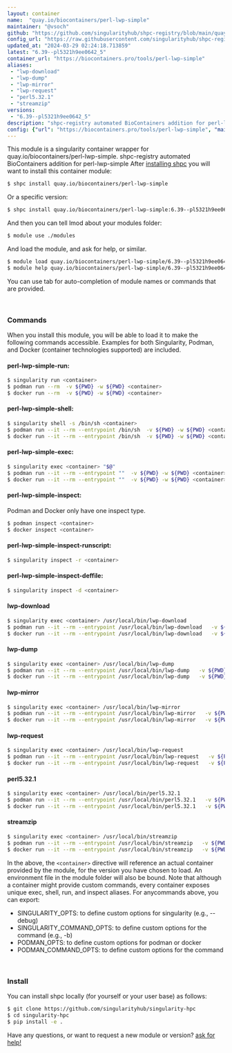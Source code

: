 ```yaml
---
layout: container
name:  "quay.io/biocontainers/perl-lwp-simple"
maintainer: "@vsoch"
github: "https://github.com/singularityhub/shpc-registry/blob/main/quay.io/biocontainers/perl-lwp-simple/container.yaml"
config_url: "https://raw.githubusercontent.com/singularityhub/shpc-registry/main/quay.io/biocontainers/perl-lwp-simple/container.yaml"
updated_at: "2024-03-29 02:24:18.713859"
latest: "6.39--pl5321h9ee0642_5"
container_url: "https://biocontainers.pro/tools/perl-lwp-simple"
aliases:
 - "lwp-download"
 - "lwp-dump"
 - "lwp-mirror"
 - "lwp-request"
 - "perl5.32.1"
 - "streamzip"
versions:
 - "6.39--pl5321h9ee0642_5"
description: "shpc-registry automated BioContainers addition for perl-lwp-simple"
config: {"url": "https://biocontainers.pro/tools/perl-lwp-simple", "maintainer": "@vsoch", "description": "shpc-registry automated BioContainers addition for perl-lwp-simple", "latest": {"6.39--pl5321h9ee0642_5": "sha256:d2d176d05ba7a4d52de887cb074ef69fc8ea8df87b47086581beef8c108f8c26"}, "tags": {"6.39--pl5321h9ee0642_5": "sha256:d2d176d05ba7a4d52de887cb074ef69fc8ea8df87b47086581beef8c108f8c26"}, "docker": "quay.io/biocontainers/perl-lwp-simple", "aliases": {"lwp-download": "/usr/local/bin/lwp-download", "lwp-dump": "/usr/local/bin/lwp-dump", "lwp-mirror": "/usr/local/bin/lwp-mirror", "lwp-request": "/usr/local/bin/lwp-request", "perl5.32.1": "/usr/local/bin/perl5.32.1", "streamzip": "/usr/local/bin/streamzip"}}
---
```


This module is a singularity container wrapper for quay.io/biocontainers/perl-lwp-simple.
shpc-registry automated BioContainers addition for perl-lwp-simple
After [installing shpc](#install) you will want to install this container module:


```bash
$ shpc install quay.io/biocontainers/perl-lwp-simple
```

Or a specific version:

```bash
$ shpc install quay.io/biocontainers/perl-lwp-simple:6.39--pl5321h9ee0642_5
```

And then you can tell lmod about your modules folder:

```bash
$ module use ./modules
```

And load the module, and ask for help, or similar.

```bash
$ module load quay.io/biocontainers/perl-lwp-simple/6.39--pl5321h9ee0642_5
$ module help quay.io/biocontainers/perl-lwp-simple/6.39--pl5321h9ee0642_5
```

You can use tab for auto-completion of module names or commands that are provided.

<br>

### Commands

When you install this module, you will be able to load it to make the following commands accessible.
Examples for both Singularity, Podman, and Docker (container technologies supported) are included.

#### perl-lwp-simple-run:

```bash
$ singularity run <container>
$ podman run --rm  -v ${PWD} -w ${PWD} <container>
$ docker run --rm  -v ${PWD} -w ${PWD} <container>
```

#### perl-lwp-simple-shell:

```bash
$ singularity shell -s /bin/sh <container>
$ podman run --it --rm --entrypoint /bin/sh  -v ${PWD} -w ${PWD} <container>
$ docker run --it --rm --entrypoint /bin/sh  -v ${PWD} -w ${PWD} <container>
```

#### perl-lwp-simple-exec:

```bash
$ singularity exec <container> "$@"
$ podman run --it --rm --entrypoint ""  -v ${PWD} -w ${PWD} <container> "$@"
$ docker run --it --rm --entrypoint ""  -v ${PWD} -w ${PWD} <container> "$@"
```

#### perl-lwp-simple-inspect:

Podman and Docker only have one inspect type.

```bash
$ podman inspect <container>
$ docker inspect <container>
```

#### perl-lwp-simple-inspect-runscript:

```bash
$ singularity inspect -r <container>
```

#### perl-lwp-simple-inspect-deffile:

```bash
$ singularity inspect -d <container>
```


#### lwp-download

```bash
$ singularity exec <container> /usr/local/bin/lwp-download
$ podman run --it --rm --entrypoint /usr/local/bin/lwp-download   -v ${PWD} -w ${PWD} <container> -c " $@"
$ docker run --it --rm --entrypoint /usr/local/bin/lwp-download   -v ${PWD} -w ${PWD} <container> -c " $@"
```


#### lwp-dump

```bash
$ singularity exec <container> /usr/local/bin/lwp-dump
$ podman run --it --rm --entrypoint /usr/local/bin/lwp-dump   -v ${PWD} -w ${PWD} <container> -c " $@"
$ docker run --it --rm --entrypoint /usr/local/bin/lwp-dump   -v ${PWD} -w ${PWD} <container> -c " $@"
```


#### lwp-mirror

```bash
$ singularity exec <container> /usr/local/bin/lwp-mirror
$ podman run --it --rm --entrypoint /usr/local/bin/lwp-mirror   -v ${PWD} -w ${PWD} <container> -c " $@"
$ docker run --it --rm --entrypoint /usr/local/bin/lwp-mirror   -v ${PWD} -w ${PWD} <container> -c " $@"
```


#### lwp-request

```bash
$ singularity exec <container> /usr/local/bin/lwp-request
$ podman run --it --rm --entrypoint /usr/local/bin/lwp-request   -v ${PWD} -w ${PWD} <container> -c " $@"
$ docker run --it --rm --entrypoint /usr/local/bin/lwp-request   -v ${PWD} -w ${PWD} <container> -c " $@"
```


#### perl5.32.1

```bash
$ singularity exec <container> /usr/local/bin/perl5.32.1
$ podman run --it --rm --entrypoint /usr/local/bin/perl5.32.1   -v ${PWD} -w ${PWD} <container> -c " $@"
$ docker run --it --rm --entrypoint /usr/local/bin/perl5.32.1   -v ${PWD} -w ${PWD} <container> -c " $@"
```


#### streamzip

```bash
$ singularity exec <container> /usr/local/bin/streamzip
$ podman run --it --rm --entrypoint /usr/local/bin/streamzip   -v ${PWD} -w ${PWD} <container> -c " $@"
$ docker run --it --rm --entrypoint /usr/local/bin/streamzip   -v ${PWD} -w ${PWD} <container> -c " $@"
```



In the above, the `<container>` directive will reference an actual container provided
by the module, for the version you have chosen to load. An environment file in the
module folder will also be bound. Note that although a container
might provide custom commands, every container exposes unique exec, shell, run, and
inspect aliases. For anycommands above, you can export:

 - SINGULARITY_OPTS: to define custom options for singularity (e.g., --debug)
 - SINGULARITY_COMMAND_OPTS: to define custom options for the command (e.g., -b)
 - PODMAN_OPTS: to define custom options for podman or docker
 - PODMAN_COMMAND_OPTS: to define custom options for the command

<br>

### Install

You can install shpc locally (for yourself or your user base) as follows:

```bash
$ git clone https://github.com/singularityhub/singularity-hpc
$ cd singularity-hpc
$ pip install -e .
```

Have any questions, or want to request a new module or version? [ask for help!](https://github.com/singularityhub/singularity-hpc/issues)